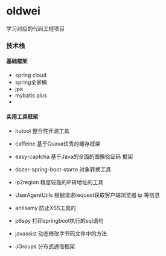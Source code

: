 # oldwei
学习对应的代码工程项目


### 技术栈

#### 基础框架
- spring cloud
- spring全家桶
- jpa
- mybatis plus
- 



#### 实用工具框架
- hutool    整合性开源工具
- caffeine  基于Guava优秀的缓存框架
- easy-captcha  基于Java的全面的图像验证码 框架  
- dozer-spring-boot-starte  对象转换工具
- ip2region 精度较高的IP转地址的工具
- UserAgentUtils 根据请求request获取客户端浏览器 ip 等信息
- antisamy 防止XSS工具的
- p6spy 打印springboot执行的sql语句

- javassist 动态修改字节码文件中的方法

- JGroups 分布式通信框架

